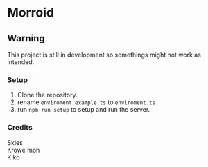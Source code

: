 # Morroid

## Warning

This project is still in development so somethings might not work as intended.

### Setup

1. Clone the repository.
2. rename `enviroment.example.ts` to `enviroment.ts`
3. run `npm run setup` to setup and run the server.

### Credits

Skies <br />
Krowe moh <br />
Kiko
